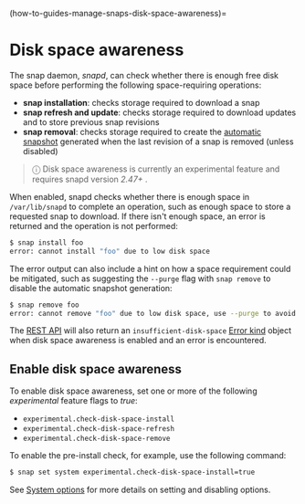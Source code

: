 (how-to-guides-manage-snaps-disk-space-awareness)=
# Disk space awareness

The snap daemon, _snapd_, can check whether there is enough free disk space before performing the following space-requiring operations:

- **snap installation**: checks storage required to download a snap
- **snap refresh and update**: checks storage required to download updates and to store previous snap revisions
- **snap removal**: checks storage required to create the [automatic snapshot](/how-to-guides/manage-snaps/create-data-snapshots) generated when the last revision of a snap is removed (unless disabled)

> ⓘ  Disk space awareness is currently an experimental feature and requires snapd version *2.47+* .

When enabled, snapd checks whether there is enough space in `/var/lib/snapd` to complete an operation, such as enough space to store a requested snap to download. If there isn't enough space, an error is returned and the operation is not performed:

```bash
$ snap install foo
error: cannot install "foo" due to low disk space
```

The error output can also include a hint on how a space requirement could be mitigated, such as suggesting the `--purge` flag with `snap remove` to disable the automatic snapshot generation:

```bash
$ snap remove foo
error: cannot remove "foo" due to low disk space, use --purge to avoid creating a snapshot
```

The [REST API](/how-to-guides/manage-snaps/use-the-rest-api) will also return an `insufficient-disk-space` [Error kind](/t/using-the-rest-api/18603#heading--errors) object when disk space awareness is enabled and an error is encountered.

## Enable disk space awareness

To enable disk space awareness, set one or more of the following _experimental_ feature flags to _true_:

- `experimental.check-disk-space-install`
- `experimental.check-disk-space-refresh`
- `experimental.check-disk-space-remove`

To enable the pre-install check, for example, use the following command:
```bash
$ snap set system experimental.check-disk-space-install=true
```

See [System options](/how-to-guides/manage-snaps/set-system-options) for more details on setting and disabling options.

